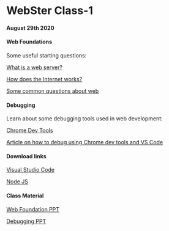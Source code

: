 # WebSter Class-1

#### August 29th 2020

#### Web Foundations

Some useful starting questions:

[What is a web server?](https://developer.mozilla.org/en-US/docs/Learn/Common_questions/What_is_a_web_server)

[How does the Internet works?](https://developer.mozilla.org/en-US/docs/Learn/Common_questions/How_does_the_Internet_work)

[Some common questions about web](https://developer.mozilla.org/en-US/docs/Learn/Common_questions)

#### Debugging

Learn about some debugging tools used in web development:

[Chrome Dev Tools](https://developers.google.com/web/tools/chrome-devtools/)

[Article on how to debug using Chrome dev tools and VS Code](https://www.digitalocean.com/community/tutorials/how-to-debug-javascript-with-google-chrome-devtools-and-visual-studio-code)

#### Download links

[Visual Studio Code](https://code.visualstudio.com/Download)

[Node JS](https://nodejs.org/en/download/)


#### Class Material

[Web Foundation PPT](https://github.com/CC-MNNIT/2020-21-Classes/blob/master/Web_Development(Webster)/2020_08_29_Webster-Class-1/WebFoundation.pdf)

[Debugging PPT](https://github.com/CC-MNNIT/2020-21-Classes/blob/master/Web_Development(Webster)/2020_08_29_Webster-Class-1/Debugging.pdf)
